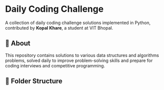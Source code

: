# Daily Coding Challenge

A collection of daily coding challenge solutions implemented in Python, contributed by **Kopal Khare**, a student at VIT Bhopal.

## 📌 About

This repository contains solutions to various data structures and algorithms problems, solved daily to improve problem-solving skills and prepare for coding interviews and competitive programming.

## 📂 Folder Structure
